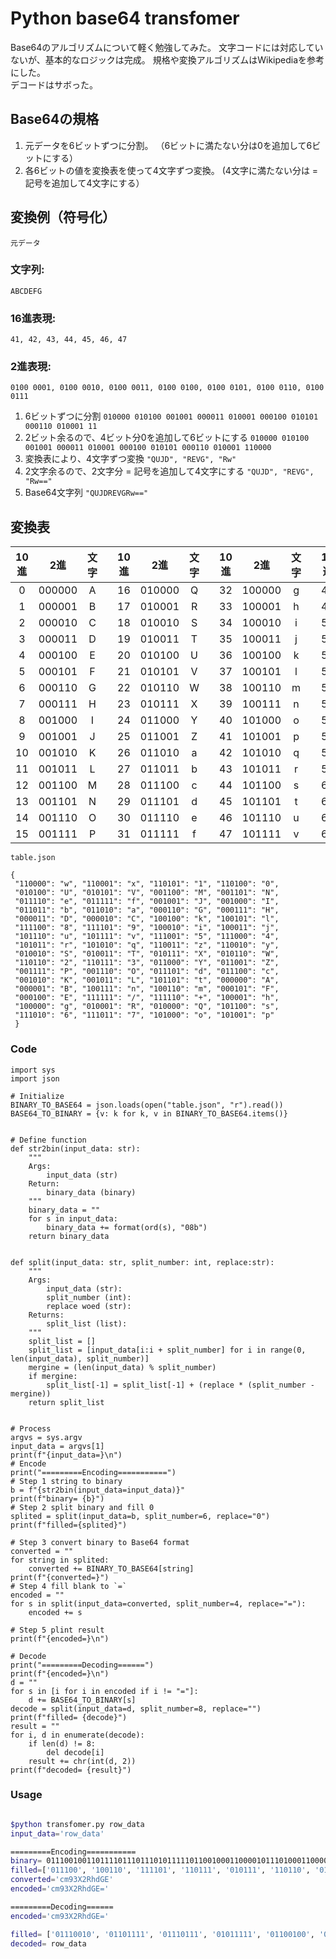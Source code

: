# Python base64 transfomer

Base64のアルゴリズムについて軽く勉強してみた。
文字コードには対応していないが、基本的なロジックは完成。
規格や変換アルゴリズムはWikipediaを参考にした。  
デコードはサボった。

## Base64の規格


1. 元データを6ビットずつに分割。
（6ビットに満たない分は0を追加して6ビットにする）
2. 各6ビットの値を変換表を使って4文字ずつ変換。
 (4文字に満たない分は = 記号を追加して4文字にする）
 
## 変換例（符号化）

`元データ`
### 文字列: 
`ABCDEFG`
### 16進表現: 
```41, 42, 43, 44, 45, 46, 47```
### 2進表現: 
```
0100 0001, 0100 0010, 0100 0011, 0100 0100, 0100 0101, 0100 0110, 0100 0111
```

1. 6ビットずつに分割
`010000 010100 001001 000011 010001 000100 010101 000110 010001 11`
2. 2ビット余るので、4ビット分0を追加して6ビットにする
`010000 010100 001001 000011 010001 000100 010101 000110 010001 110000`
3. 変換表により、4文字ずつ変換
`"QUJD", "REVG", "Rw"`
4. 2文字余るので、2文字分 = 記号を追加して4文字にする
`"QUJD", "REVG", "Rw=="`
5. Base64文字列
`"QUJDREVGRw=="`



## 変換表

|10進|2進|文字||10進|2進|文字||10進|2進|文字||10進|2進|文字|
|:-:|:-:|:-:|:-:|:-:|:-:|:-:|:-:|:-:|:-:|:-:|:-:|:-:|:-:|:-:|
|0|000000|A||16|010000|Q||32|100000|g||48|110000|w|
|1|000001|B||17|010001|R||33|100001|h||49|110001|x|
|2|000010|C||18|010010|S||34|100010|i||50|110010|y|
|3|000011|D||19|010011|T||35|100011|j||51|110011|z|
|4|000100|E||20|010100|U||36|100100|k||52|110100|0|
|5|000101|F||21|010101|V||37|100101|l||53|110101|1|
|6|000110|G||22|010110|W||38|100110|m||54|110110|2|
|7|000111|H||23|010111|X||39|100111|n||55|110111|3|
|8|001000|I||24|011000|Y||40|101000|o||56|111000|4|
|9|001001|J||25|011001|Z||41|101001|p||57|111001|5|
|10|001010|K||26|011010|a||42|101010|q||58|111010|6|
|11|001011|L||27|011011|b||43|101011|r||59|111011|7|
|12|001100|M||28|011100|c||44|101100|s||60|111100|8|
|13|001101|N||29|011101|d||45|101101|t||61|111101|9|
|14|001110|O||30|011110|e||46|101110|u||62|111110|+|
|15|001111|P||31|011111|f||47|101111|v||63|111111|/|



`table.json`
```json=
{
 "110000": "w", "110001": "x", "110101": "1", "110100": "0", 
 "010100": "U", "010101": "V", "001100": "M", "001101": "N",
 "011110": "e", "011111": "f", "001001": "J", "001000": "I",
 "011011": "b", "011010": "a", "000110": "G", "000111": "H",
 "000011": "D", "000010": "C", "100100": "k", "100101": "l",
 "111100": "8", "111101": "9", "100010": "i", "100011": "j",
 "101110": "u", "101111": "v", "111001": "5", "111000": "4", 
 "101011": "r", "101010": "q", "110011": "z", "110010": "y",
 "010010": "S", "010011": "T", "010111": "X", "010110": "W",
 "110110": "2", "110111": "3", "011000": "Y", "011001": "Z",
 "001111": "P", "001110": "O", "011101": "d", "011100": "c", 
 "001010": "K", "001011": "L", "101101": "t", "000000": "A",
 "000001": "B", "100111": "n", "100110": "m", "000101": "F",
 "000100": "E", "111111": "/", "111110": "+", "100001": "h", 
 "100000": "g", "010001": "R", "010000": "Q", "101100": "s", 
 "111010": "6", "111011": "7", "101000": "o", "101001": "p"
 }
```


### Code

```python=
import sys
import json

# Initialize
BINARY_TO_BASE64 = json.loads(open("table.json", "r").read())
BASE64_TO_BINARY = {v: k for k, v in BINARY_TO_BASE64.items()}


# Define function
def str2bin(input_data: str):
    """
    Args:
        input_data (str)
    Return:
        binary_data (binary)
    """
    binary_data = ""
    for s in input_data:
        binary_data += format(ord(s), "08b")
    return binary_data


def split(input_data: str, split_number: int, replace:str):
    """
    Args:
        input_data (str):
        split_number (int):
        replace woed (str):
    Returns:
        split_list (list):
    """
    split_list = []
    split_list = [input_data[i:i + split_number] for i in range(0, len(input_data), split_number)]
    mergine = (len(input_data) % split_number)
    if mergine:
        split_list[-1] = split_list[-1] + (replace * (split_number - mergine))
    return split_list


# Process
argvs = sys.argv
input_data = argvs[1]
print(f"{input_data=}\n")
# Encode
print("=========Encoding===========")
# Step 1 string to binary
b = f"{str2bin(input_data=input_data)}"
print(f"binary= {b}")
# Step 2 split binary and fill 0
splited = split(input_data=b, split_number=6, replace="0")
print(f"filled={splited}")

# Step 3 convert binary to Base64 format
converted = ""
for string in splited:
    converted += BINARY_TO_BASE64[string]
print(f"{converted=}")
# Step 4 fill blank to `=`
encoded = ""
for s in split(input_data=converted, split_number=4, replace="="):
    encoded += s

# Step 5 plint result
print(f"{encoded=}\n")

# Decode
print("=========Decoding======")
print(f"{encoded=}\n")
d = ""
for s in [i for i in encoded if i != "="]:
    d += BASE64_TO_BINARY[s]
decode = split(input_data=d, split_number=8, replace="")
print(f"filled= {decode}")
result = ""
for i, d in enumerate(decode):
    if len(d) != 8:
        del decode[i]
    result += chr(int(d, 2))
print(f"decoded= {result}")

```

### Usage

```bash

$python transfomer.py row_data
input_data='row_data'

=========Encoding===========
binary= 0111001001101111011101110101111101100100011000010111010001100001
filled=['011100', '100110', '111101', '110111', '010111', '110110', '010001', '100001', '011101', '000110', '000100']
converted='cm93X2RhdGE'
encoded='cm93X2RhdGE='

=========Decoding======
encoded='cm93X2RhdGE='

filled= ['01110010', '01101111', '01110111', '01011111', '01100100', '01100001', '01110100', '01100001', '00']
decoded= row_data


```
